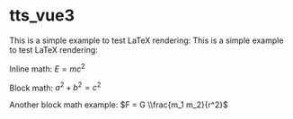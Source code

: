 # tts_vue3
This is a simple example to test LaTeX rendering:
This is a simple example to test LaTeX rendering:

Inline math: $E = mc^2$

Block math:
$a^2 + b^2 = c^2$

Another block math example:
$F = G \\frac{m_1 m_2}{r^2}$
